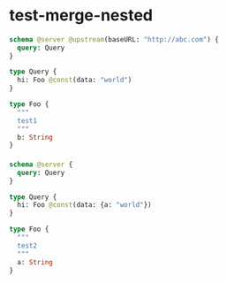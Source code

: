 # test-merge-nested

####

```graphql @server
schema @server @upstream(baseURL: "http://abc.com") {
  query: Query
}

type Query {
  hi: Foo @const(data: "world")
}

type Foo {
  """
  test1
  """
  b: String
}
```

####

```graphql @server
schema @server {
  query: Query
}

type Query {
  hi: Foo @const(data: {a: "world"})
}

type Foo {
  """
  test2
  """
  a: String
}
```
